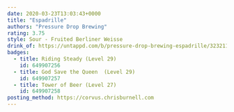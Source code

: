 ```yaml
---
date: 2020-03-23T13:03:43+0000
title: "Espadrille"
authors: "Pressure Drop Brewing"
rating: 3.75
style: Sour - Fruited Berliner Weisse
drink_of: https://untappd.com/b/pressure-drop-brewing-espadrille/3232119
badges:
  - title: Riding Steady (Level 29)
    id: 649907256
  - title: God Save the Queen  (Level 29)
    id: 649907257
  - title: Tower of Beer (Level 27)
    id: 649907258
posting_method: https://corvus.chrisburnell.com
---
```

